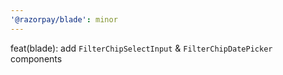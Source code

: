 ```yaml
---
'@razorpay/blade': minor
---
```


feat(blade): add `FilterChipSelectInput` & `FilterChipDatePicker` components

